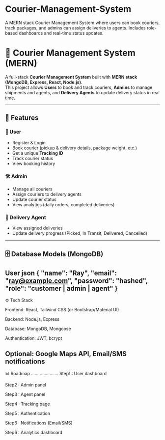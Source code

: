 # Courier-Management-System
A MERN stack Courier Management System where users can book couriers, track packages, and admins can assign deliveries to agents. Includes role-based dashboards and real-time status updates.
# 🚚 Courier Management System (MERN)

A full-stack **Courier Management System** built with **MERN stack (MongoDB, Express, React, Node.js)**.  
This project allows **Users** to book and track couriers, **Admins** to manage shipments and agents, and **Delivery Agents** to update delivery status in real time.

---

## 📌 Features

### 👤 User
- Register & Login
- Book courier (pickup & delivery details, package weight, etc.)
- Get a unique **Tracking ID**
- Track courier status
- View booking history

### 🛠 Admin
- Manage all couriers
- Assign couriers to delivery agents
- Update courier status
- View analytics (daily orders, completed deliveries)

### 🚴 Delivery Agent
- View assigned deliveries
- Update delivery progress (Picked, In Transit, Delivered, Cancelled)

---

## 🗄 Database Models (MongoDB)

**User**
json
{
  "name": "Ray",
  "email": "ray@example.com",
  "password": "hashed",
  "role": "customer | admin | agent"
}
---------------------------------------------------
⚙️ Tech Stack

Frontend: React, Tailwind CSS (or Bootstrap/Material UI)

Backend: Node.js, Express

Database: MongoDB, Mongoose

Authentication: JWT, bcrypt

Optional: Google Maps API, Email/SMS notifications
-------------------------------------------------------
📊 Roadmap
......................
 Step1 : User dashboard

 Step2 : Admin panel

 Step3 : Agent panel

 Step4 : Tracking page

 Step5 : Authentication

 Step6 : Notifications (Email/SMS)

 Step6 : Analytics dashboard
